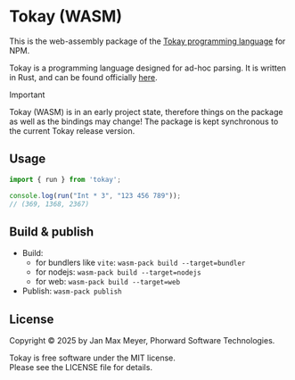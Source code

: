 # Tokay (WASM)

This is the web-assembly package of the [Tokay programming language](https://tokay.dev) for NPM.

Tokay is a programming language designed for ad-hoc parsing. It is written in Rust, and can be found officially [here](https://github.com/tokay-lang/tokay).

> [!IMPORTANT]
> Tokay (WASM) is in an early project state, therefore things on the package as well as the bindings may change!
> The package is kept synchronous to the current Tokay release version.
>

## Usage

```js
import { run } from 'tokay';

console.log(run("Int * 3", "123 456 789"));
// (369, 1368, 2367)
```

## Build & publish

- Build:
  - for bundlers like `vite`: `wasm-pack build --target=bundler`
  - for nodejs: `wasm-pack build --target=nodejs`
  - for web: `wasm-pack build --target=web`
- Publish: `wasm-pack publish`

## License

Copyright © 2025 by Jan Max Meyer, Phorward Software Technologies.

Tokay is free software under the MIT license.<br>
Please see the LICENSE file for details.
